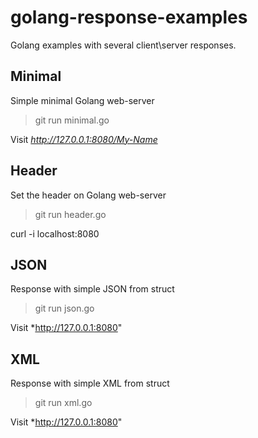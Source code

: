 golang-response-examples
========================

Golang examples with several client\server responses.

## Minimal

Simple minimal Golang web-server

> git run minimal.go

Visit *http://127.0.0.1:8080/My-Name*

## Header

Set the header on Golang web-server

> git run header.go

curl -i localhost:8080

## JSON

Response with simple JSON from struct

> git run json.go

Visit *http://127.0.0.1:8080"

## XML

Response with simple XML from struct

> git run xml.go

Visit *http://127.0.0.1:8080"